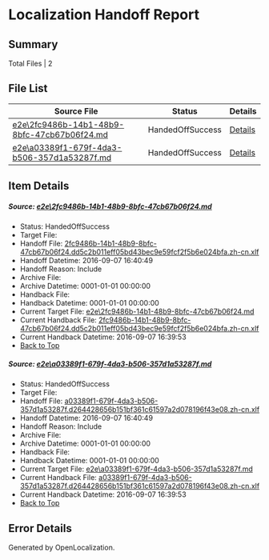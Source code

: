# <a name='report-top'></a> Localization Handoff Report

## Summary
 Total Files | 2

## File List
 Source File | Status | Details 
 ----------- | ------ | ------- 
 [e2e\2fc9486b-14b1-48b9-8bfc-47cb67b06f24.md](https://github.com/OpenLocalizationTestOrg/ol-test0/blob/bfd5949c1c54d4ec75386be0fc81eab525098cea/e2e/2fc9486b-14b1-48b9-8bfc-47cb67b06f24.md) | HandedOffSuccess | [Details](#88efac6bb3f70afca6f1ef7a0fd1ef671a9157c61)
 [e2e\a03389f1-679f-4da3-b506-357d1a53287f.md](https://github.com/OpenLocalizationTestOrg/ol-test0/blob/bfd5949c1c54d4ec75386be0fc81eab525098cea/e2e/a03389f1-679f-4da3-b506-357d1a53287f.md) | HandedOffSuccess | [Details](#326aa66a8bf0ac529832e7a6cafa1345b40183163)

## Item Details
##### <a name='88efac6bb3f70afca6f1ef7a0fd1ef671a9157c61'></a> Source: [e2e\2fc9486b-14b1-48b9-8bfc-47cb67b06f24.md](https://github.com/OpenLocalizationTestOrg/ol-test0/blob/bfd5949c1c54d4ec75386be0fc81eab525098cea/e2e/2fc9486b-14b1-48b9-8bfc-47cb67b06f24.md)
* Status: HandedOffSuccess
* Target File: 
* Handoff File: [2fc9486b-14b1-48b9-8bfc-47cb67b06f24.dd5c2b011eff05bd43bec9e59fcf2f5b6e024bfa.zh-cn.xlf](https://github.com/OpenLocalizationTestOrg/ol-test0-handoff/blob/2e3a93bf60aad14221b65032a0938244d5142752/ol-handoff/OpenLocalizationTestOrg/ol-test0-zhcn/ci/ht/2fc9486b-14b1-48b9-8bfc-47cb67b06f24.dd5c2b011eff05bd43bec9e59fcf2f5b6e024bfa.zh-cn.xlf)
* Handoff Datetime: 2016-09-07 16:40:49
* Handoff Reason: Include
* Archive File: 
* Archive Datetime: 0001-01-01 00:00:00
* Handback File: 
* Handback Datetime: 0001-01-01 00:00:00
* Current Target File: [e2e\2fc9486b-14b1-48b9-8bfc-47cb67b06f24.md](https://github.com/OpenLocalizationTestOrg/ol-test0-zhcn/blob/6706b88f166a2cea309a9431ab7b8e15476aabc8/e2e/2fc9486b-14b1-48b9-8bfc-47cb67b06f24.md)
* Current Handback File: [2fc9486b-14b1-48b9-8bfc-47cb67b06f24.dd5c2b011eff05bd43bec9e59fcf2f5b6e024bfa.zh-cn.xlf](https://github.com/OpenLocalizationTestOrg/ol-test0-handback/blob/6db8b5916c795275b5f0465ccee3904998d0e6f2/ol-handback/OpenLocalizationTestOrg/ol-test0-zhcn/ci/ht/2fc9486b-14b1-48b9-8bfc-47cb67b06f24.dd5c2b011eff05bd43bec9e59fcf2f5b6e024bfa.zh-cn.xlf)
* Current Handback Datetime: 2016-09-07 16:39:53
* [Back to Top](#report-top)

##### <a name='326aa66a8bf0ac529832e7a6cafa1345b40183163'></a> Source: [e2e\a03389f1-679f-4da3-b506-357d1a53287f.md](https://github.com/OpenLocalizationTestOrg/ol-test0/blob/bfd5949c1c54d4ec75386be0fc81eab525098cea/e2e/a03389f1-679f-4da3-b506-357d1a53287f.md)
* Status: HandedOffSuccess
* Target File: 
* Handoff File: [a03389f1-679f-4da3-b506-357d1a53287f.d264428656b151bf361c61597a2d078196f43e08.zh-cn.xlf](https://github.com/OpenLocalizationTestOrg/ol-test0-handoff/blob/2e3a93bf60aad14221b65032a0938244d5142752/ol-handoff/OpenLocalizationTestOrg/ol-test0-zhcn/ci/ht/a03389f1-679f-4da3-b506-357d1a53287f.d264428656b151bf361c61597a2d078196f43e08.zh-cn.xlf)
* Handoff Datetime: 2016-09-07 16:40:49
* Handoff Reason: Include
* Archive File: 
* Archive Datetime: 0001-01-01 00:00:00
* Handback File: 
* Handback Datetime: 0001-01-01 00:00:00
* Current Target File: [e2e\a03389f1-679f-4da3-b506-357d1a53287f.md](https://github.com/OpenLocalizationTestOrg/ol-test0-zhcn/blob/6706b88f166a2cea309a9431ab7b8e15476aabc8/e2e/a03389f1-679f-4da3-b506-357d1a53287f.md)
* Current Handback File: [a03389f1-679f-4da3-b506-357d1a53287f.d264428656b151bf361c61597a2d078196f43e08.zh-cn.xlf](https://github.com/OpenLocalizationTestOrg/ol-test0-handback/blob/6db8b5916c795275b5f0465ccee3904998d0e6f2/ol-handback/OpenLocalizationTestOrg/ol-test0-zhcn/ci/ht/a03389f1-679f-4da3-b506-357d1a53287f.d264428656b151bf361c61597a2d078196f43e08.zh-cn.xlf)
* Current Handback Datetime: 2016-09-07 16:39:53
* [Back to Top](#report-top)


## Error Details

Generated by OpenLocalization.
